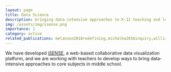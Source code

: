 ```yaml
---
layout: page
title: Data Science
description: bringing data-intensive approaches to K-12 teaching and learning
img: /assets/img/isense.png
importance: 1
category: active
related_publications: melanson2018redefining,michalka2016inquiry,willis2015probability,lee2014integrating
---
```


We have developed [iSENSE](https://isenseproject.org), a web-based
collaborative data visualization platform, and we are working with
teachers to develop ways to bring data-intensive approaches to core
subjects in middle school.

